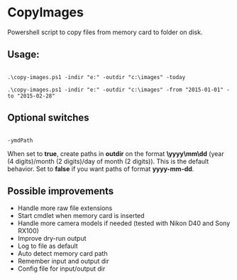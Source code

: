 # CopyImages

Powershell script to copy files from memory card to folder on disk.

## Usage:
<code>
.\copy-images.ps1 -indir "e:" -outdir "c:\images" -today
</code>

<code>
.\copy-images.ps1 -indir "e:" -outdir "c:\images" -from "2015-01-01" -to "2015-02-28"
</code>

## Optional switches
<code>
-ymdPath
</code>

When set to **true**, create paths in **outdir** on the format **\yyyy\mm\dd**
(year (4 digits)/month (2 digits)/day of month (2 digits)). This is the default
behavior. Set to **false** if you want paths of format **yyyy-mm-dd**.

## Possible improvements
* Handle more raw file extensions
* Start cmdlet when memory card is inserted
* Handle more camera models if needed (tested with Nikon D40 and Sony RX100)
* Improve dry-run output
* Log to file as default
* Auto detect memory card path
* Remember input and output dir
* Config file for input/output dir

